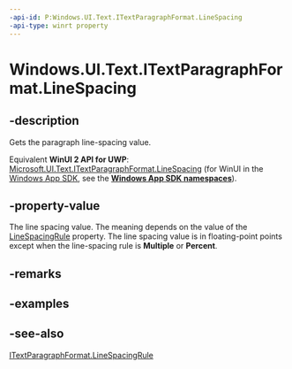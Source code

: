 ```yaml
---
-api-id: P:Windows.UI.Text.ITextParagraphFormat.LineSpacing
-api-type: winrt property
---
```


<!-- Property syntax
public float LineSpacing { get; }
-->

# Windows.UI.Text.ITextParagraphFormat.LineSpacing

## -description
Gets the paragraph line-spacing value.

Equivalent **WinUI 2 API for UWP**: [Microsoft.UI.Text.ITextParagraphFormat.LineSpacing](/windows/winui/api/microsoft.ui.text.itextparagraphformat.linespacing) (for WinUI in the [Windows App SDK](/windows/apps/windows-app-sdk/), see the **[Windows App SDK namespaces](/windows/windows-app-sdk/api/winrt/)**).

## -property-value
The line spacing value. The meaning depends on the value of the [LineSpacingRule](itextparagraphformat_linespacingrule.md) property. The line spacing value is in floating-point points except when the line-spacing rule is **Multiple** or **Percent**.

## -remarks

## -examples

## -see-also
[ITextParagraphFormat.LineSpacingRule](itextparagraphformat_linespacingrule.md)
